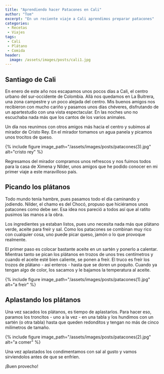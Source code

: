 ```yaml
---
title: "Aprendiendo hacer Patacones en Cali"
author: "Tom"
excerpt: "En un reciente viaje a Cali aprendimos preparar patacones"
categories:
 - Recetas
 - Viajes
tags: 
 - Cali
 - Plátano
 - Comida
header:
  image: /assets/images/posts/cali1.jpg
---
```


## Santiago de Cali

En enero de este año nos escapamos unos pocos días a Cali, el centro urbano del sur-occidente de Colombia. Allá nos quedamos en La Buitrera, una zona campestre y un poco alejada del centro. Mis buenos amigos nos recibieron con mucho cariño y pasamos unos días chéveres, disfrutando de un apartestudio con una vista espectacular. En las noches uno no escuchaba nada más que los cantos de los varios animales.

Un día nos reunimos con otros amigos más hacia el centro y subimos al mirador de Cristo Rey. En el mirador tomamos un agua panela y picamos unos trocitos de queso.  

{% include figure image_path="/assets/images/posts/patacones(3).jpg" alt="cristo rey" %} 

Regresamos del mirador compramos unos refrescos y nos fuimos todos para la casa de Ximena y Nilder, unos amigos que he podido conocer en mi primer viaje a este maravilloso país.  

## Picando los plátanos

Todo mundo tenía hambre, pues pasamos todo el día caminando y jodiendo. Nilder, el chamo es del Chocó, propuso que hiciéramos unos patacones como debe ser. Esa idea nos pareció a todos así que al ratito pusimos las manos a la obra.

Los ingredientes ya estaban listos, pues uno necesita nada más que plátano verde, aceite para freír y sal. Como los patacones se combinan muy rico con cualquier cosa, uno puede picar queso, jamón o lo que provoque realmente.

El primer paso es colocar bastante aceite en un sartén y ponerlo a calentar. Mientras tanto se pican los plátanos en trozos de unos tres centímetros y cuando el aceite esté bien caliente, se ponen a freír. El truco es freír los trozos de plátano - así enteros - hasta que se doren un poquito. Cuando ya tengan algo de color, los sacamos y le bajamos la temperatura al aceite.  

{% include figure image_path="/assets/images/posts/patacones(1).jpg" alt="a freir" %} 

## Aplastando los plátanos

Una vez sacados los plátanos, es tiempo de aplastarlos. Para hacer eso, paramos los troncitos - uno a la vez - en una tabla y los hundimos con un sartén (o otra tabla) hasta que queden redonditos y tengan no más de cinco milímetros de tamaño. 

{% include figure image_path="/assets/images/posts/patacones(2).jpg" alt="a comer" %} 

Una vez aplastados los condimentamos con sal al gusto y vamos sirviendolos antes de que se enfríen.

¡Buen provecho!